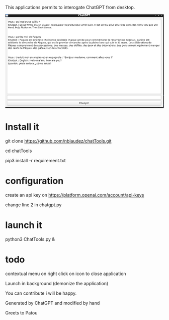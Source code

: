 
This applications permits to interogate ChatGPT from desktop.

![Screenshot](screen.png)


# Install it
git clone https://github.com/nblaudez/chatTools.git

cd chatTools

pip3 install -r requirement.txt

# configuration
create an api key on https://platform.openai.com/account/api-keys

change line  2 in chatgpt.py

# launch it

python3 ChatTools.py &


# todo
contextual menu on right click on icon to close application

Launch in background (demonize the application)



You can contribute i will be happy.



Generated by ChatGPT and modified by hand

Greets to Patou

